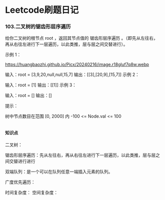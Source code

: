 # Leetcode刷题日记

### 103.二叉树的锯齿形层序遍历
给你二叉树的根节点 root ，返回其节点值的 锯齿形层序遍历 。（即先从左往右，再从右往左进行下一层遍历，以此类推，层与层之间交替进行）。

示例 1：

https://huangbaozhi.github.io/Picx/20240216/image.r18gluf7q8w.webp

输入：root = [3,9,20,null,null,15,7]
输出：[[3],[20,9],[15,7]]
示例 2：

输入：root = [1]
输出：[[1]]
示例 3：

输入：root = []
输出：[]
 

提示：

树中节点数目在范围 [0, 2000] 内
-100 <= Node.val <= 100

```C++

```

#### 知识点
二叉树：

锯齿形层序遍历：先从左往右，再从右往左进行下一层遍历，以此类推，层与层之间交替进行进行

双端队列：是一个可以在队列任意一端插入元素的队列。

广度优先遍历：

时间复杂度：
空间复杂度：
